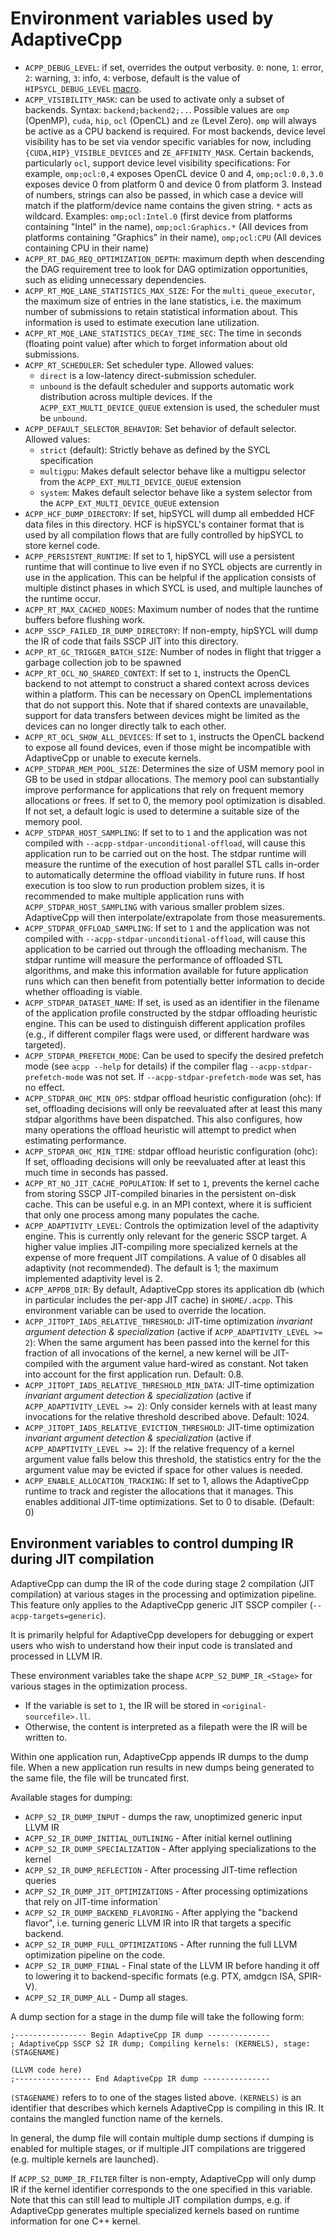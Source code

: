 # Environment variables used by AdaptiveCpp

* `ACPP_DEBUG_LEVEL`: if set, overrides the output verbosity. `0`: none, `1`: error, `2`: warning, `3`: info, `4`: verbose, default is the value of `HIPSYCL_DEBUG_LEVEL` [macro](macros.md).
* `ACPP_VISIBILITY_MASK`: can be used to activate only a subset of backends. Syntax: `backend;backend2;..`. Possible values are `omp` (OpenMP), `cuda`, `hip`, `ocl` (OpenCL) and `ze` (Level Zero). `omp` will always be active as a CPU backend is required. For most backends, device level visibility has to be set via vendor specific variables for now, including `{CUDA,HIP}_VISIBLE_DEVICES` and `ZE_AFFINITY_MASK`. Certain backends, particularly `ocl`, support device level visibility specifications: For example, `omp;ocl:0,4` exposes OpenCL device 0 and 4, `omp;ocl:0.0,3.0` exposes device 0 from platform 0 and device 0 from platform 3. Instead of numbers, strings can also be passed, in which case a device will match if the platform/device name contains the given string. `*` acts as wildcard. Examples: `omp;ocl:Intel.0` (first device from platforms containing "Intel" in the name), `omp;ocl:Graphics.*` (All devices from platforms containing "Graphics" in their name), `omp;ocl:CPU` (All devices containing CPU in their name)
* `ACPP_RT_DAG_REQ_OPTIMIZATION_DEPTH`: maximum depth when descending the DAG requirement tree to look for DAG optimization opportunities, such as eliding unnecessary dependencies.
* `ACPP_RT_MQE_LANE_STATISTICS_MAX_SIZE`: For the `multi_queue_executor`, the maximum size of entries in the lane statistics, i.e. the maximum number of submissions to retain statistical information about. This information is used to estimate execution lane utilization.
* `ACPP_RT_MQE_LANE_STATISTICS_DECAY_TIME_SEC`: The time in seconds (floating point value) after which to forget information about old submissions.
* `ACPP_RT_SCHEDULER`: Set scheduler type. Allowed values: 
    * `direct` is a low-latency direct-submission scheduler. 
    * `unbound` is the default scheduler and supports automatic work distribution across multiple devices. If the `ACPP_EXT_MULTI_DEVICE_QUEUE` extension is used, the scheduler must be `unbound`.
* `ACPP_DEFAULT_SELECTOR_BEHAVIOR`: Set behavior of default selector. Allowed values:
    * `strict` (default): Strictly behave as defined by the SYCL specification
    * `multigpu`: Makes default selector behave like a multigpu selector from the `ACPP_EXT_MULTI_DEVICE_QUEUE` extension
    * `system`: Makes default selector behave like a system selector from the `ACPP_EXT_MULTI_DEVICE_QUEUE` extension
* `ACPP_HCF_DUMP_DIRECTORY`: If set, hipSYCL will dump all embedded HCF data files in this directory. HCF is hipSYCL's container format that is used by all compilation flows that are fully controlled by hipSYCL to store kernel code.
* `ACPP_PERSISTENT_RUNTIME`: If set to 1, hipSYCL will use a persistent runtime that will continue to live even if no SYCL objects are currently in use in the application. This can be helpful if the application consists of multiple distinct phases in which SYCL is used, and multiple launches of the runtime occur.
* `ACPP_RT_MAX_CACHED_NODES`: Maximum number of nodes that the runtime buffers before flushing work.
* `ACPP_SSCP_FAILED_IR_DUMP_DIRECTORY`: If non-empty, hipSYCL will dump the IR of code that fails SSCP JIT into this directory.
* `ACPP_RT_GC_TRIGGER_BATCH_SIZE`: Number of nodes in flight that trigger a garbage collection job to be spawned
* `ACPP_RT_OCL_NO_SHARED_CONTEXT`: If set to `1`, instructs the OpenCL backend to not attempt to construct a shared context across devices within a platform. This can be necessary on OpenCL implementations that do not support this. Note that if shared contexts are unavailable, support for data transfers between devices might be limited as the devices can no longer directly talk to each other.
* `ACPP_RT_OCL_SHOW_ALL_DEVICES`: If set to `1`, instructs the OpenCL backend to expose all found devices, even if those might be incompatible with AdaptiveCpp or unable to execute kernels.
* `ACPP_STDPAR_MEM_POOL_SIZE`: Determines the size of USM memory pool in GB to be used in stdpar allocations. The memory pool can substantially improve performance for applications that rely on frequent memory allocations or frees. If set to 0, the memory pool optimization is disabled. If not set, a default logic is used to determine a suitable size of the memory pool.
* `ACPP_STDPAR_HOST_SAMPLING`: If set to to `1` and the application was not compiled with `--acpp-stdpar-unconditional-offload`, will cause this application run to be carried out on the host. The stdpar runtime will measure the runtime of the execution of host parallel STL calls in-order to automatically determine the offload viability in future runs. If host execution is too slow to run production problem sizes, it is recommended to make multiple application runs with `ACPP_STDPAR_HOST_SAMPLING` with various smaller problem sizes. AdaptiveCpp will then interpolate/extrapolate from those measurements.
* `ACPP_STDPAR_OFFLOAD_SAMPLING`: If set to `1` and the application was not compiled with `--acpp-stdpar-unconditional-offload`, will cause this application to be carried out through the offloading mechanism. The stdpar runtime will measure the performance of offloaded STL algorithms, and make this information available for future application runs which can then benefit from potentially better information to decide whether offloading is viable.
* `ACPP_STDPAR_DATASET_NAME`: If set, is used as an identifier in the filename of the application profile constructed by the stdpar offloading heuristic engine. This can be used to distinguish different application profiles (e.g., if different compiler flags were used, or different hardware was targeted).
* `ACPP_STDPAR_PREFETCH_MODE`: Can be used to specify the desired prefetch mode (see `acpp --help` for details) if the compiler flag `--acpp-stdpar-prefetch-mode` was not set. If `--acpp-stdpar-prefetch-mode` was set, has no effect.
* `ACPP_STDPAR_OHC_MIN_OPS`: stdpar offload heuristic configuration (ohc): If set, offloading decisions will only be reevaluated after at least this many stdpar algorithms have been dispatched. This also configures, how many operations the offload heuristic will attempt to predict when estimating performance.
* `ACPP_STDPAR_OHC_MIN_TIME`: stdpar offload heuristic configuration (ohc): If set, offloading decisions will only be reevaluated after at least this much time in seconds has passed.
* `ACPP_RT_NO_JIT_CACHE_POPULATION`: If set to `1`, prevents the kernel cache from storing SSCP JIT-compiled binaries in the persistent on-disk cache. This can be useful e.g. in an MPI context, where it is sufficient that only one process among many populates the cache.
* `ACPP_ADAPTIVITY_LEVEL`: Controls the optimization level of the adaptivity engine. This is currently only relevant for the generic SSCP target. A higher value implies JIT-compiling more specialized kernels at the expense of more frequent JIT compilations. A value of 0 disables all adaptivity (not recommended). The default is 1; the maximum implemented adaptivity level is 2.
* `ACPP_APPDB_DIR`: By default, AdaptiveCpp stores its application db (which in particular includes the per-app JIT cache) in `$HOME/.acpp`. This environment variable can be used to override the location.
* `ACPP_JITOPT_IADS_RELATIVE_THRESHOLD`: JIT-time optimization *invariant argument detection & specialization* (active if `ACPP_ADAPTIVITY_LEVEL >= 2`): When the same argument has been passed into the kernel for this fraction of all invocations of the kernel, a new kernel will be JIT-compiled with the argument value hard-wired as constant. Not taken into account for the first application run. Default: 0.8.
* `ACPP_JITOPT_IADS_RELATIVE_THRESHOLD_MIN_DATA`: JIT-time optimization *invariant argument detection & specialization* (active if `ACPP_ADAPTIVITY_LEVEL >= 2`): Only consider kernels with at least many invocations for the relative threshold described above. Default: 1024.
* `ACPP_JITOPT_IADS_RELATIVE_EVICTION_THRESHOLD`: JIT-time optimization *invariant argument detection & specialization* (active if `ACPP_ADAPTIVITY_LEVEL >= 2`): If the relative frequency of a kernel argument value falls below this threshold, the statistics entry for the the argument value may be evicted if space for other values is needed.
* `ACPP_ENABLE_ALLOCATION_TRACKING`: If set to 1, allows the AdaptiveCpp runtime to track and register the allocations that it manages. This enables additional JIT-time optimizations. Set to 0 to disable. (Default: 0)

## Environment variables to control dumping IR during JIT compilation

AdaptiveCpp can dump the IR of the code during stage 2 compilation (JIT compilation) at various stages in the processing and optimization pipeline.
This feature only applies to the AdaptiveCpp generic JIT SSCP compiler (`--acpp-targets=generic`).

It is primarily helpful for AdaptiveCpp developers for debugging or expert users who wish to understand how their input code is translated and processed in LLVM IR.

These environment variables take the shape `ACPP_S2_DUMP_IR_<Stage>` for various stages in the optimization process.
* If the variable is set to `1`, the IR will be stored in `<original-sourcefile>.ll`.
* Otherwise, the content is interpreted as a filepath were the IR will be written to.

Within one application run, AdaptiveCpp appends IR dumps to the dump file. When a new application run results in new dumps being generated to the same file, the file will be truncated first.

Available stages for dumping:
* `ACPP_S2_IR_DUMP_INPUT` - dumps the raw, unoptimized generic input LLVM IR
* `ACPP_S2_IR_DUMP_INITIAL_OUTLINING` - After initial kernel outlining
* `ACPP_S2_IR_DUMP_SPECIALIZATION` - After applying specializations to the kernel
* `ACPP_S2_IR_DUMP_REFLECTION` - After processing JIT-time reflection queries
* `ACPP_S2_IR_DUMP_JIT_OPTIMIZATIONS` - After processing optimizations that rely on JIT-time information`
* `ACPP_S2_IR_DUMP_BACKEND_FLAVORING` - After applying the "backend flavor", i.e. turning generic LLVM IR into IR that targets a specific backend.
* `ACPP_S2_IR_DUMP_FULL_OPTIMIZATIONS` - After running the full LLVM optimization pipeline on the code.
* `ACPP_S2_IR_DUMP_FINAL` - Final state of the LLVM IR before handing it off to lowering it to backend-specific formats (e.g. PTX, amdgcn ISA, SPIR-V).
* `ACPP_S2_IR_DUMP_ALL` - Dump all stages.

A dump section for a stage in the dump file will take the following form:
```
;---------------- Begin AdaptiveCpp IR dump --------------
; AdaptiveCpp SSCP S2 IR dump; Compiling kernels: (KERNELS), stage: (STAGENAME)

(LLVM code here)
;----------------- End AdaptiveCpp IR dump ---------------
```
`(STAGENAME)` refers to to one of the stages listed above. `(KERNELS)` is an identifier that describes which kernels AdaptiveCpp is compiling in this IR. It contains the mangled function name of the kernels.

In general, the dump file will contain multiple dump sections if dumping is enabled for multiple stages, or if multiple JIT compilations are triggered (e.g. multiple kernels are launched).

If `ACPP_S2_DUMP_IR_FILTER` filter is non-empty, AdaptiveCpp will only dump IR if the kernel identifier corresponds to the one specified in this variable.
Note that this can still lead to multiple JIT compilation dumps, e.g. if AdaptiveCpp generates multiple specialized kernels based on runtime information for one C++ kernel.


